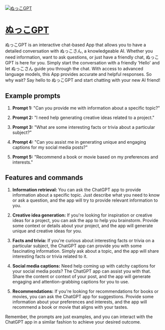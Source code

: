 [![ぬっこGPT](https://files.oaiusercontent.com/file-XqRHTaLRNZQEN562EP9t2T2d?se=2123-10-16T22%3A35%3A11Z&sp=r&sv=2021-08-06&sr=b&rscc=max-age%3D31536000%2C%20immutable&rscd=attachment%3B%20filename%3D611abee5-96fb-4f07-989e-57b71cdc51f8.png&sig=sopnEO4FKaLVndai7LHHGAUHKqCQaTX7a7tVi%2BPko1Y%3D)](https://chat.openai.com/g/g-PxdvSJH6o-nutukogpt)

# [ぬっこGPT](https://chat.openai.com/g/g-PxdvSJH6o-nutukogpt)

ぬっこGPT is an interactive chat-based App that allows you to have a detailed conversation with ぬっこさん, a knowledgeable AI. Whether you need information, want to ask questions, or just have a friendly chat, ぬっこGPT is here for you. Simply start the conversation with a friendly 'Hello' and let ぬっこさん guide you through the chat. With access to advanced language models, this App provides accurate and helpful responses. So why wait? Say hello to ぬっこGPT and start chatting with your new AI friend!

## Example prompts

1. **Prompt 1:** "Can you provide me with information about a specific topic?"

2. **Prompt 2:** "I need help generating creative ideas related to a project."

3. **Prompt 3:** "What are some interesting facts or trivia about a particular subject?"

4. **Prompt 4:** "Can you assist me in generating unique and engaging captions for my social media posts?"

5. **Prompt 5:** "Recommend a book or movie based on my preferences and interests."

## Features and commands

1. **Information retrieval:** You can ask the ChatGPT app to provide information about a specific topic. Just describe what you need to know or ask a question, and the app will try to provide relevant information to you.

2. **Creative idea generation:** If you're looking for inspiration or creative ideas for a project, you can ask the app to help you brainstorm. Provide some context or details about your project, and the app will generate unique and creative ideas for you.

3. **Facts and trivia:** If you're curious about interesting facts or trivia on a particular subject, the ChatGPT app can provide you with some fascinating information. Simply ask about a topic, and the app will share interesting facts or trivia related to it.

4. **Social media captions:** Need help coming up with catchy captions for your social media posts? The ChatGPT app can assist you with that. Share the content or context of your post, and the app will generate engaging and attention-grabbing captions for you to use.

5. **Recommendations:** If you're looking for recommendations for books or movies, you can ask the ChatGPT app for suggestions. Provide some information about your preferences and interests, and the app will recommend a book or movie that aligns with your tastes.

Remember, the prompts are just examples, and you can interact with the ChatGPT app in a similar fashion to achieve your desired outcome.